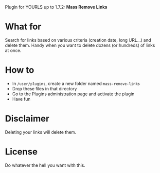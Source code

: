 Plugin for YOURLS up to 1.7.2: **Mass Remove Links**

# What for

Search for links based on various criteria (creation date, long URL...) and delete them. Handy when you want to delete dozens (or hundreds) of links at once.

# How to

* In `/user/plugins`, create a new folder named `mass-remove-links`
* Drop these files in that directory
* Go to the Plugins administration page and activate the plugin 
* Have fun

# Disclaimer

Deleting your links will delete them.

# License

Do whatever the hell you want with this.
